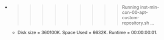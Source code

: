 * >>>>>>>>> Running inst-min-con-00-apt-custom-repository.sh ...
  * Disk size = 360100K. Space Used = 6632K. Runtime = 00:00:00:01.
